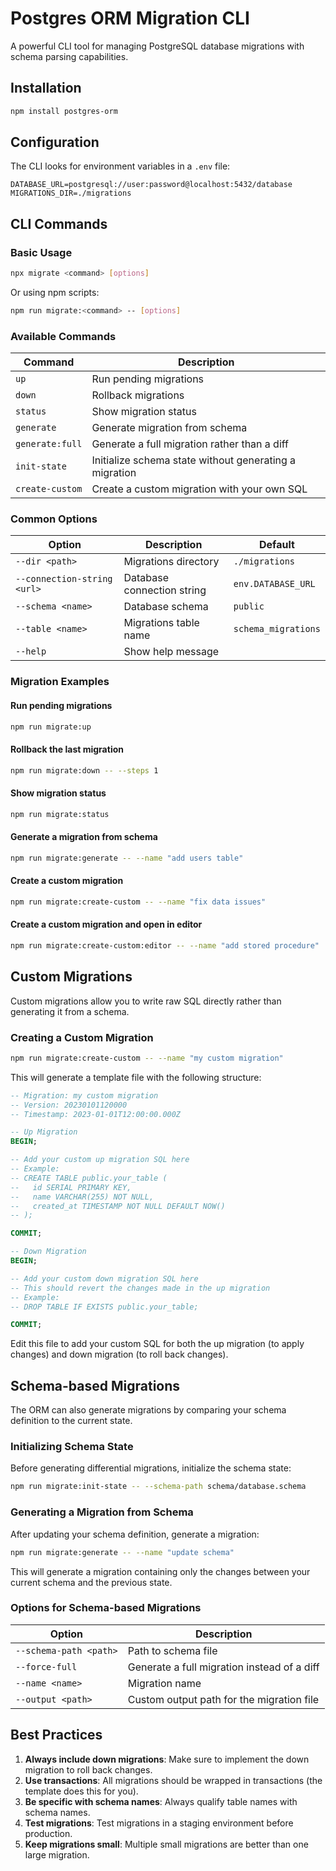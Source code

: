 # Postgres ORM Migration CLI

A powerful CLI tool for managing PostgreSQL database migrations with schema parsing capabilities.

## Installation

```bash
npm install postgres-orm
```

## Configuration

The CLI looks for environment variables in a `.env` file:

```
DATABASE_URL=postgresql://user:password@localhost:5432/database
MIGRATIONS_DIR=./migrations
```

## CLI Commands

### Basic Usage

```bash
npx migrate <command> [options]
```

Or using npm scripts:

```bash
npm run migrate:<command> -- [options]
```

### Available Commands

| Command | Description |
|---------|-------------|
| `up` | Run pending migrations |
| `down` | Rollback migrations |
| `status` | Show migration status |
| `generate` | Generate migration from schema |
| `generate:full` | Generate a full migration rather than a diff |
| `init-state` | Initialize schema state without generating a migration |
| `create-custom` | Create a custom migration with your own SQL |

### Common Options

| Option | Description | Default |
|--------|-------------|---------|
| `--dir <path>` | Migrations directory | `./migrations` |
| `--connection-string <url>` | Database connection string | `env.DATABASE_URL` |
| `--schema <name>` | Database schema | `public` |
| `--table <name>` | Migrations table name | `schema_migrations` |
| `--help` | Show help message | |

### Migration Examples

#### Run pending migrations

```bash
npm run migrate:up
```

#### Rollback the last migration

```bash
npm run migrate:down -- --steps 1
```

#### Show migration status

```bash
npm run migrate:status
```

#### Generate a migration from schema

```bash
npm run migrate:generate -- --name "add users table"
```

#### Create a custom migration

```bash
npm run migrate:create-custom -- --name "fix data issues"
```

#### Create a custom migration and open in editor

```bash
npm run migrate:create-custom:editor -- --name "add stored procedure"
```

## Custom Migrations

Custom migrations allow you to write raw SQL directly rather than generating it from a schema.

### Creating a Custom Migration

```bash
npm run migrate:create-custom -- --name "my custom migration"
```

This will generate a template file with the following structure:

```sql
-- Migration: my custom migration
-- Version: 20230101120000
-- Timestamp: 2023-01-01T12:00:00.000Z

-- Up Migration
BEGIN;

-- Add your custom up migration SQL here
-- Example:
-- CREATE TABLE public.your_table (
--   id SERIAL PRIMARY KEY,
--   name VARCHAR(255) NOT NULL,
--   created_at TIMESTAMP NOT NULL DEFAULT NOW()
-- );

COMMIT;

-- Down Migration
BEGIN;

-- Add your custom down migration SQL here
-- This should revert the changes made in the up migration
-- Example:
-- DROP TABLE IF EXISTS public.your_table;

COMMIT;
```

Edit this file to add your custom SQL for both the up migration (to apply changes) and down migration (to roll back changes).

## Schema-based Migrations

The ORM can also generate migrations by comparing your schema definition to the current state.

### Initializing Schema State

Before generating differential migrations, initialize the schema state:

```bash
npm run migrate:init-state -- --schema-path schema/database.schema
```

### Generating a Migration from Schema

After updating your schema definition, generate a migration:

```bash
npm run migrate:generate -- --name "update schema"
```

This will generate a migration containing only the changes between your current schema and the previous state.

### Options for Schema-based Migrations

| Option | Description |
|--------|-------------|
| `--schema-path <path>` | Path to schema file | 
| `--force-full` | Generate a full migration instead of a diff |
| `--name <name>` | Migration name |
| `--output <path>` | Custom output path for the migration file |

## Best Practices

1. **Always include down migrations**: Make sure to implement the down migration to roll back changes.
2. **Use transactions**: All migrations should be wrapped in transactions (the template does this for you).
3. **Be specific with schema names**: Always qualify table names with schema names.
4. **Test migrations**: Test migrations in a staging environment before production.
5. **Keep migrations small**: Multiple small migrations are better than one large migration.